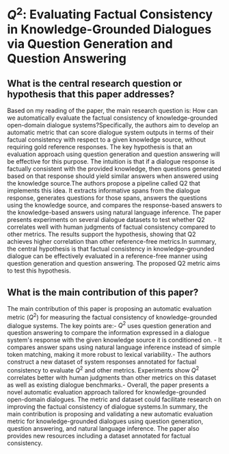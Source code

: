 # $Q^{2}$: Evaluating Factual Consistency in Knowledge-Grounded Dialogues   via Question Generation and Question Answering

## What is the central research question or hypothesis that this paper addresses?

Based on my reading of the paper, the main research question is: How can we automatically evaluate the factual consistency of knowledge-grounded open-domain dialogue systems?Specifically, the authors aim to develop an automatic metric that can score dialogue system outputs in terms of their factual consistency with respect to a given knowledge source, without requiring gold reference responses. The key hypothesis is that an evaluation approach using question generation and question answering will be effective for this purpose. The intuition is that if a dialogue response is factually consistent with the provided knowledge, then questions generated based on that response should yield similar answers when answered using the knowledge source.The authors propose a pipeline called Q2 that implements this idea. It extracts informative spans from the dialogue response, generates questions for those spans, answers the questions using the knowledge source, and compares the response-based answers to the knowledge-based answers using natural language inference. The paper presents experiments on several dialogue datasets to test whether Q2 correlates well with human judgments of factual consistency compared to other metrics. The results support the hypothesis, showing that Q2 achieves higher correlation than other reference-free metrics.In summary, the central hypothesis is that factual consistency in knowledge-grounded dialogue can be effectively evaluated in a reference-free manner using question generation and question answering. The proposed Q2 metric aims to test this hypothesis.


## What is the main contribution of this paper?

The main contribution of this paper is proposing an automatic evaluation metric ($Q^2$) for measuring the factual consistency of knowledge-grounded dialogue systems. The key points are:- $Q^2$ uses question generation and question answering to compare the information expressed in a dialogue system's response with the given knowledge source it is conditioned on. - It compares answer spans using natural language inference instead of simple token matching, making it more robust to lexical variability.- The authors construct a new dataset of system responses annotated for factual consistency to evaluate $Q^2$ and other metrics. Experiments show $Q^2$ correlates better with human judgments than other metrics on this dataset as well as existing dialogue benchmarks.- Overall, the paper presents a novel automatic evaluation approach tailored for knowledge-grounded open-domain dialogues. The metric and dataset could facilitate research on improving the factual consistency of dialogue systems.In summary, the main contribution is proposing and validating a new automatic evaluation metric for knowledge-grounded dialogues using question generation, question answering, and natural language inference. The paper also provides new resources including a dataset annotated for factual consistency.
